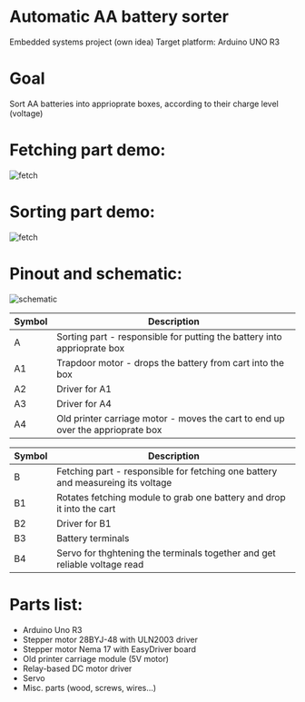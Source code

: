 # Automatic AA battery sorter
Embedded systems project (own idea)
Target platform: Arduino UNO R3
# Goal
Sort AA batteries into apprioprate boxes, according to their charge level (voltage)
# Fetching part demo:
![fetch](https://github.com/roman-oberenkowski/SW-AA_Sorter/blob/main/resources/fetch.gif)
# Sorting part demo:
![fetch](https://github.com/roman-oberenkowski/SW-AA_Sorter/blob/main/resources/drop.gif)


# Pinout and schematic:
![schematic](https://github.com/roman-oberenkowski/SW-AA_Sorter/blob/main/resources/schematic.PNG)

Symbol | Description
------------ | -------------
A | Sorting part - responsible for putting the battery into apprioprate box
 A1 | Trapdoor motor - drops the battery from cart into the box
 A2 | Driver for A1
 A3 | Driver for A4
 A4 | Old printer carriage motor - moves the cart to end up over the apprioprate box
 
Symbol | Description
------------ | -------------
B | Fetching part - responsible for fetching one battery and measureing its voltage
 B1 | Rotates fetching module to grab one battery and drop it into the cart
 B2 | Driver for B1
 B3 | Battery terminals
 B4 | Servo for thghtening the terminals together and get reliable voltage read

# Parts list:
- Arduino Uno R3
- Stepper motor 28BYJ-48 with ULN2003 driver
- Stepper motor Nema 17 with EasyDriver board
- Old printer carriage module (5V motor)
- Relay-based DC motor driver
- Servo 
- Misc. parts (wood, screws, wires...)

